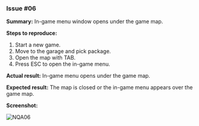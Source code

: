 ### Issue #06

**Summary:** In-game menu window opens under the game map.

**Steps to reproduce:**

1. Start a new game.
2. Move to the garage and pick package.
3. Open the map with TAB.
4. Press ESC to open the in-game menu.

**Actual result:** In-game menu opens under the game map.

**Expected result:** The map is closed or the in-game menu appears over the game map.

**Screenshot:**

![NQA06](/Test_Case_Studies/No_Questions_Asked/06.png)
